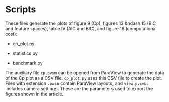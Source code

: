 # Scripts

These files generate the plots of figure 9 (Cp), figures 13 &ndash 15 (BIC and feature spaces),
table IV (AIC and BIC), and figure 16 (computational cost):

* cp_plot.py

* statistics.py

* benchmark.py

The auxiliary file `cp.pvsm` can be opened from ParaView to generate the data of the Cp plot as a
CSV file. `cp_plot.py` uses this CSV file to create the plot.
Files with extension `.pwin` contain ParaView layouts, and `view.pvcvbc` includes camera settings.
These are the parameters used to export the figures shown in the article.
